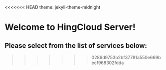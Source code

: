 <<<<<<< HEAD
theme: jekyll-theme-midnight
# Welcome to HingCloud Server! 
## Please select from the list of services below:  



>>>>>>> 0286d9753b2bf37781a550e669becf968302fdda